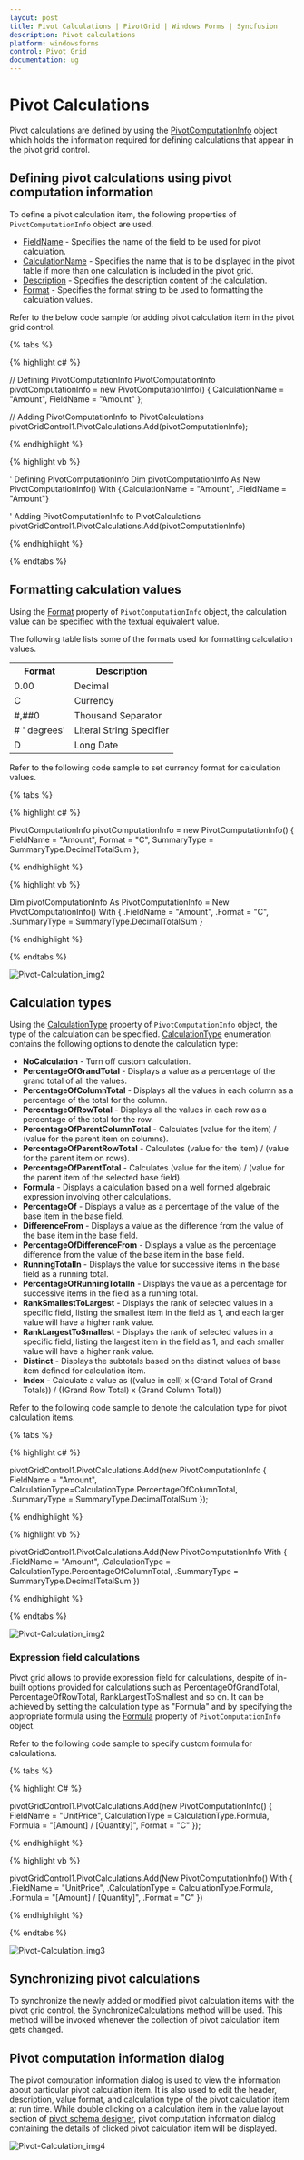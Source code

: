 ```yaml
---
layout: post
title: Pivot Calculations | PivotGrid | Windows Forms | Syncfusion
description: Pivot calculations
platform: windowsforms
control: Pivot Grid
documentation: ug
---
```


# Pivot Calculations

Pivot calculations are defined by using the [PivotComputationInfo](https://help.syncfusion.com/cr/windowsforms/Syncfusion.PivotAnalysis.Base.PivotComputationInfo.html) object which holds the information required for defining calculations that appear in the pivot grid control.

## Defining pivot calculations using pivot computation information

To define a pivot calculation item, the following properties of `PivotComputationInfo` object are used.

* [FieldName](https://help.syncfusion.com/cr/windowsforms/Syncfusion.PivotAnalysis.Base.PivotComputationInfo.html#Syncfusion_PivotAnalysis_Base_PivotComputationInfo_FieldName) -
Specifies the name of the field to be used for pivot calculation.
* [CalculationName](https://help.syncfusion.com/cr/windowsforms/Syncfusion.PivotAnalysis.Base.PivotComputationInfo.html#Syncfusion_PivotAnalysis_Base_PivotComputationInfo_CalculationName) - Specifies the name that is to be displayed in the pivot table if more than one calculation is included in the pivot grid.
* [Description](https://help.syncfusion.com/cr/windowsforms/Syncfusion.PivotAnalysis.Base.PivotComputationInfo.html#Syncfusion_PivotAnalysis_Base_PivotComputationInfo_Description) -
Specifies the description content of the calculation.
* [Format](https://help.syncfusion.com/cr/windowsforms/Syncfusion.PivotAnalysis.Base.PivotComputationInfo.html#Syncfusion_PivotAnalysis_Base_PivotComputationInfo_Format) -
Specifies the format string to be used to formatting the calculation values.

Refer to the below code sample for adding pivot calculation item in the pivot grid control.

{% tabs %}

{% highlight c# %}

// Defining PivotComputationInfo
PivotComputationInfo pivotComputationInfo = new PivotComputationInfo() { CalculationName = "Amount", FieldName = "Amount" };

// Adding PivotComputationInfo to PivotCalculations
pivotGridControl1.PivotCalculations.Add(pivotComputationInfo);

{% endhighlight %}

{% highlight vb %}

' Defining PivotComputationInfo
Dim pivotComputationInfo As New PivotComputationInfo() With {.CalculationName = "Amount", .FieldName = "Amount"}

' Adding PivotComputationInfo to PivotCalculations
pivotGridControl1.PivotCalculations.Add(pivotComputationInfo)

{% endhighlight %}

{% endtabs %}

## Formatting calculation values

Using the [Format](https://help.syncfusion.com/cr/windowsforms/Syncfusion.PivotAnalysis.Base.PivotComputationInfo.html#Syncfusion_PivotAnalysis_Base_PivotComputationInfo_Format) property of `PivotComputationInfo` object, the calculation value can be specified with the textual equivalent value.

The following table lists some of the formats used for formatting calculation values.

<table>
<tr>
<th>
Format</th><th>
Description</th></tr>
<tr>
<td>
0.00</td><td>
Decimal</td></tr>
<tr>
<td>
C</td><td>
Currency</td></tr>
<tr>
<td>
#,##0</td><td>
Thousand Separator</td></tr>
<tr>
<td>
# ' degrees'</td><td>
Literal String Specifier</td></tr>
<tr>
<td>
D</td><td>
Long Date</td></tr>
</table>

Refer to the following code sample to set currency format for calculation values.

{% tabs %}

{% highlight c# %}

PivotComputationInfo pivotComputationInfo = new PivotComputationInfo()
{
    FieldName = "Amount",
    Format = "C",
    SummaryType = SummaryType.DecimalTotalSum
};

{% endhighlight %}

{% highlight vb %}

Dim pivotComputationInfo As PivotComputationInfo = New PivotComputationInfo() With
{
    .FieldName = "Amount",
    .Format = "C",
    .SummaryType = SummaryType.DecimalTotalSum
}

{% endhighlight %}

{% endtabs %}

![Pivot-Calculation_img2](Pivot-Calculations_images/Pivot-Calculation_img1.png)

## Calculation types

Using the [CalculationType](https://help.syncfusion.com/cr/windowsforms/Syncfusion.PivotAnalysis.Base.PivotComputationInfo.html#Syncfusion_PivotAnalysis_Base_PivotComputationInfo_CalculationType) property of `PivotComputationInfo` object, the type of the calculation can be specified. [CalculationType](https://help.syncfusion.com/cr/windowsforms/Syncfusion.PivotAnalysis.Base.PivotComputationInfo.html#Syncfusion_PivotAnalysis_Base_PivotComputationInfo_CalculationType) enumeration contains the following options to denote the calculation type:

* **NoCalculation** - Turn off custom calculation.
* **PercentageOfGrandTotal** - Displays a value as a percentage of the grand total of all the values.
* **PercentageOfColumnTotal** - Displays all the values in each column as a percentage of the total for the column.
* **PercentageOfRowTotal** - Displays all the values in each row as a percentage of the total for the row.
* **PercentageOfParentColumnTotal** - Calculates (value for the item) / (value for the parent item on columns).
* **PercentageOfParentRowTotal** - Calculates (value for the item) / (value for the parent item on rows).
* **PercentageOfParentTotal** - Calculates (value for the item) / (value for the parent item of the selected base field).
* **Formula** - Displays a calculation based on a well formed algebraic expression involving other calculations.
* **PercentageOf** - Displays a value as a percentage of the value of the base item in the base field.
* **DifferenceFrom** - Displays a value as the difference from the value of the base item in the base field.
* **PercentageOfDifferenceFrom** - Displays a value as the percentage difference from the value of the base item in the base field.
* **RunningTotalIn** - Displays the value for successive items in the base field as a running total.
* **PercentageOfRunningTotalIn** - Displays the value as a percentage for successive items in the  field as a running total.
* **RankSmallestToLargest** - Displays the rank of selected values in a specific field, listing the smallest item in the field as 1, and each larger value will have a higher rank value.
* **RankLargestToSmallest** - Displays the rank of selected values in a specific field, listing the largest item in the field as 1, and each smaller value will have a higher rank value.
* **Distinct** - Displays the subtotals based on the distinct values of base item defined for calculation item.
* **Index** - Calculate a value as ((value in cell) x (Grand Total of Grand Totals)) / ((Grand Row Total) x (Grand Column Total))

Refer to the following code sample to denote the calculation type for pivot calculation items.

{% tabs %}

{% highlight c# %}

pivotGridControl1.PivotCalculations.Add(new PivotComputationInfo
{
    FieldName = "Amount",
    CalculationType=CalculationType.PercentageOfColumnTotal,
    .SummaryType = SummaryType.DecimalTotalSum
});

{% endhighlight %}

{% highlight vb %}

pivotGridControl1.PivotCalculations.Add(New PivotComputationInfo With
{
    .FieldName = "Amount",
    .CalculationType = CalculationType.PercentageOfColumnTotal,
    .SummaryType = SummaryType.DecimalTotalSum
})

{% endhighlight %}

{% endtabs %}

![Pivot-Calculation_img2](Pivot-Calculations_images/Pivot-Calculation_img2.png)

### Expression field calculations

Pivot grid allows to provide expression field for calculations, despite of in-built options provided for calculations such as PercentageOfGrandTotal, PercentageOfRowTotal, RankLargestToSmallest and so on. It can be achieved by setting the calculation type as "Formula" and by specifying the appropriate formula using the [Formula](https://help.syncfusion.com/cr/windowsforms/Syncfusion.PivotAnalysis.Base.PivotComputationInfo.html#Syncfusion_PivotAnalysis_Base_PivotComputationInfo_Formula) property of `PivotComputationInfo` object.

Refer to the following code sample to specify custom formula for calculations.

{% tabs %}

{% highlight C# %}

pivotGridControl1.PivotCalculations.Add(new PivotComputationInfo()
{
    FieldName = "UnitPrice",
    CalculationType = CalculationType.Formula,
    Formula = "[Amount] / [Quantity]",
    Format = "C"
});

{% endhighlight %}

{% highlight vb %}

pivotGridControl1.PivotCalculations.Add(New PivotComputationInfo() With
{
    .FieldName = "UnitPrice",
    .CalculationType = CalculationType.Formula,
    .Formula = "[Amount] / [Quantity]",
     .Format = "C"
})

{% endhighlight %}

{% endtabs %}

![Pivot-Calculation_img3](Pivot-Calculations_images/Pivot-Calculation_img3.png)

## Synchronizing pivot calculations

To synchronize the newly added or modified pivot calculation items with the pivot grid control, the [SynchronizeCalculations](https://help.syncfusion.com/cr/windowsforms/Syncfusion.Windows.Forms.PivotAnalysis.PivotGridControlBase.html#Syncfusion_Windows_Forms_PivotAnalysis_PivotGridControlBase_SynchronizeCalculations_System_Collections_Specialized_NotifyCollectionChangedEventArgs_) method will be used. This method will be invoked whenever the collection of pivot calculation item gets changed.

## Pivot computation information dialog

The pivot computation information dialog is used to view the information about particular pivot calculation item. It is also used to edit the header, description, value format, and calculation type of the pivot calculation item at run time. While double clicking on a calculation item in the value layout section of [pivot schema designer](https://help.syncfusion.com/windowsforms/pivotgrid/pivot-schema-designer), pivot computation information dialog containing the details of clicked pivot calculation item will be displayed.

![Pivot-Calculation_img4](Pivot-Calculations_images/Pivot-Calculation_img4.png)
